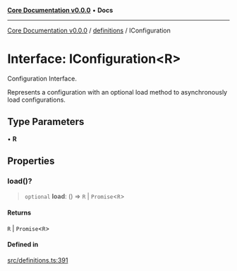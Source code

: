 [**Core Documentation v0.0.0**](../../README.md) • **Docs**

***

[Core Documentation v0.0.0](../../modules.md) / [definitions](../README.md) / IConfiguration

# Interface: IConfiguration\<R\>

Configuration Interface.

Represents a configuration with an optional load method to asynchronously load configurations.

## Type Parameters

• **R**

## Properties

### load()?

> `optional` **load**: () => `R` \| `Promise`\<`R`\>

#### Returns

`R` \| `Promise`\<`R`\>

#### Defined in

[src/definitions.ts:391](https://github.com/stonemjs/core/blob/65be5a9387baf469de681455799e33a2688aa3c9/src/definitions.ts#L391)
